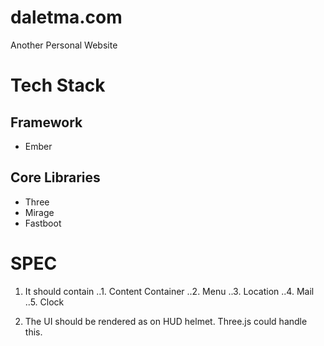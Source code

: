 # daletma.com
Another Personal Website

# Tech Stack
## Framework
- Ember

## Core Libraries
- Three
- Mirage
- Fastboot

# SPEC
1. It should contain
..1. Content Container
..2. Menu
..3. Location
..4. Mail
..5. Clock

2. The UI should be rendered as on HUD helmet. Three.js could handle this.
